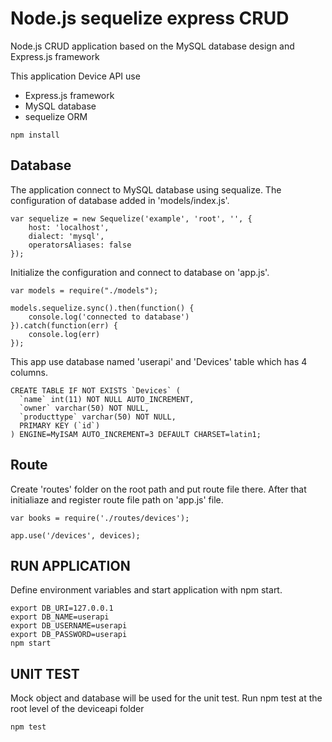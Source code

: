 # Node.js sequelize express CRUD
Node.js CRUD application based on the MySQL database design and Express.js framework

This application Device API use 
- Express.js framework
- MySQL database
- sequelize ORM
```
npm install
```

## Database

The application connect to MySQL database using sequalize. The configuration of database added in 'models/index.js'.

```
var sequelize = new Sequelize('example', 'root', '', {
    host: 'localhost',
    dialect: 'mysql',
    operatorsAliases: false
});
```

Initialize the configuration and connect to database on 'app.js'.
```
var models = require("./models");

models.sequelize.sync().then(function() {
    console.log('connected to database')
}).catch(function(err) {
    console.log(err)
});
```

This app use database named 'userapi' and 'Devices' table which has 4 columns. 
```
CREATE TABLE IF NOT EXISTS `Devices` (
  `name` int(11) NOT NULL AUTO_INCREMENT,
  `owner` varchar(50) NOT NULL,
  `producttype` varchar(50) NOT NULL,
  PRIMARY KEY (`id`)
) ENGINE=MyISAM AUTO_INCREMENT=3 DEFAULT CHARSET=latin1;
```

## Route
Create 'routes' folder on the root path and put route file there. After that initialiaze and register route file path on 'app.js' file.

```
var books = require('./routes/devices');

app.use('/devices', devices);
```

## RUN APPLICATION
Define environment variables and start application with npm start.

```
export DB_URI=127.0.0.1
export DB_NAME=userapi
export DB_USERNAME=userapi
export DB_PASSWORD=userapi
npm start
```

## UNIT TEST
Mock object and database will be used for the unit test. Run npm test at the root level of the deviceapi folder
```
npm test
```

